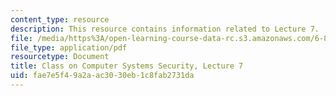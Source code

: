 ```yaml
---
content_type: resource
description: This resource contains information related to Lecture 7.
file: /media/https%3A/open-learning-course-data-rc.s3.amazonaws.com/6-858-computer-systems-security-fall-2014/fae7e5f49a2aac3030eb1c8fab2731da_MIT6_858F14_lec7.pdf
file_type: application/pdf
resourcetype: Document
title: Class on Computer Systems Security, Lecture 7
uid: fae7e5f4-9a2a-ac30-30eb-1c8fab2731da
---
```


